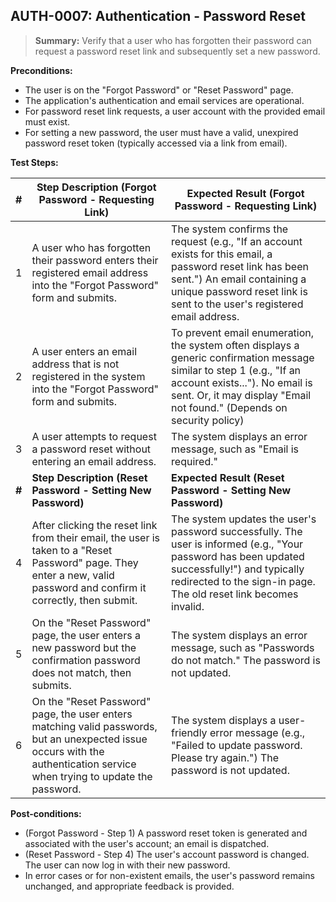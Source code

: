 ## **AUTH-0007:** Authentication - Password Reset

> **Summary:** Verify that a user who has forgotten their password can request a password reset link and subsequently set a new password. <br>

**Preconditions:**

- The user is on the "Forgot Password" or "Reset Password" page.
- The application's authentication and email services are operational.
- For password reset link requests, a user account with the provided email must exist.
- For setting a new password, the user must have a valid, unexpired password reset token (typically accessed via a link from email).

**Test Steps:**

| \# | Step Description (Forgot Password - Requesting Link)                                                                  | Expected Result (Forgot Password - Requesting Link)                                                                                                            |
|----|-----------------------------------------------------------------------------------------------------------------------|----------------------------------------------------------------------------------------------------------------------------------------------------------------|
| 1  | A user who has forgotten their password enters their registered email address into the "Forgot Password" form and submits. | The system confirms the request (e.g., "If an account exists for this email, a password reset link has been sent.") An email containing a unique password reset link is sent to the user's registered email address. |
| 2  | A user enters an email address that is not registered in the system into the "Forgot Password" form and submits.           | To prevent email enumeration, the system often displays a generic confirmation message similar to step 1 (e.g., "If an account exists..."). No email is sent. Or, it may display "Email not found." (Depends on security policy) |
| 3  | A user attempts to request a password reset without entering an email address.                                          | The system displays an error message, such as "Email is required."                                                                                               |
| **\#** | **Step Description (Reset Password - Setting New Password)**                                                              | **Expected Result (Reset Password - Setting New Password)**                                                                                                      |
| 4  | After clicking the reset link from their email, the user is taken to a "Reset Password" page. They enter a new, valid password and confirm it correctly, then submit. | The system updates the user's password successfully. The user is informed (e.g., "Your password has been updated successfully!") and typically redirected to the sign-in page. The old reset link becomes invalid. |
| 5  | On the "Reset Password" page, the user enters a new password but the confirmation password does not match, then submits.   | The system displays an error message, such as "Passwords do not match." The password is not updated.                                                           |
| 6  | On the "Reset Password" page, the user enters matching valid passwords, but an unexpected issue occurs with the authentication service when trying to update the password. | The system displays a user-friendly error message (e.g., "Failed to update password. Please try again.") The password is not updated.                           |

**Post-conditions:**

- (Forgot Password - Step 1) A password reset token is generated and associated with the user's account; an email is dispatched.
- (Reset Password - Step 4) The user's account password is changed. The user can now log in with their new password.
- In error cases or for non-existent emails, the user's password remains unchanged, and appropriate feedback is provided.
